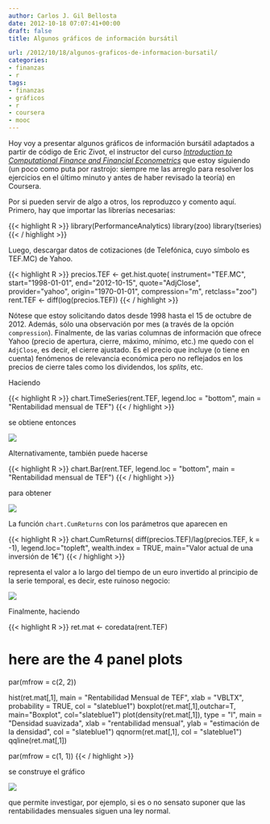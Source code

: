 ```yaml
---
author: Carlos J. Gil Bellosta
date: 2012-10-18 07:07:41+00:00
draft: false
title: Algunos gráficos de información bursátil

url: /2012/10/18/algunos-graficos-de-informacion-bursatil/
categories:
- finanzas
- r
tags:
- finanzas
- gráficos
- r
- coursera
- mooc
---
```


Hoy voy a presentar algunos gráficos de información bursátil adaptados a partir de código de Eric Zivot, el instructor del curso [_Introduction to Computational Finance and Financial Econometrics_](http://class.coursera.org/compfinance-2012-001) que estoy siguiendo (un poco como puta por rastrojo: siempre me las arreglo para resolver los ejercicios en el último minuto y antes de haber revisado la teoría) en Coursera.

Por si pueden servir de algo a otros, los reproduzco y comento aquí. Primero, hay que importar las librerías necesarias:

{{< highlight R >}}
library(PerformanceAnalytics)
library(zoo)
library(tseries)
{{< / highlight >}}

Luego, descargar datos de cotizaciones (de Telefónica, cuyo símbolo es TEF.MC) de Yahoo.

{{< highlight R >}}
precios.TEF <- get.hist.quote(
    instrument="TEF.MC", start="1998-01-01",
    end="2012-10-15", quote="AdjClose",
    provider="yahoo", origin="1970-01-01",
    compression="m", retclass="zoo")
rent.TEF <- diff(log(precios.TEF))
{{< / highlight >}}

Nótese que estoy solicitando datos desde 1998 hasta el 15 de octubre de 2012. Además, sólo una observación por mes (a través de la opción `compression`). Finalmente, de las varias columnas de información que ofrece Yahoo (precio de apertura, cierre, máximo, mínimo, etc.) me quedo con el `AdjClose`, es decir, el cierre ajustado. Es el precio que incluye (o tiene en cuenta) fenómenos de relevancia económica pero no reflejados en los precios de cierre tales como los dividendos, los _splits_, etc.

Haciendo

{{< highlight R >}}
chart.TimeSeries(rent.TEF, legend.loc = "bottom", main = "Rentabilidad mensual de TEF")
{{< / highlight >}}

se obtiene entonces

[![](/wp-uploads/2012/10/rentabilidad_TEF-300x245.png#center)
](/wp-uploads/2012/10/rentabilidad_TEF.png#center)

Alternativamente, también puede hacerse

{{< highlight R >}}
chart.Bar(rent.TEF, legend.loc = "bottom", main = "Rentabilidad mensual de TEF")
{{< / highlight >}}

para obtener

[![](/wp-uploads/2012/10/rentabilidad_TEF_barras-300x245.png#center)
](/wp-uploads/2012/10/rentabilidad_TEF_barras.png#center)

La función `chart.CumReturns` con los parámetros que aparecen en

{{< highlight R >}}
chart.CumReturns(
    diff(precios.TEF)/lag(precios.TEF, k = -1),
    legend.loc="topleft", wealth.index = TRUE,
    main="Valor actual de una inversión de 1€")
{{< / highlight >}}

representa el valor a lo largo del tiempo de un euro invertido al principio de la serie temporal, es decir, este ruinoso negocio:

[![](/wp-uploads/2012/10/rentabilidad_1_euro_TEF-300x245.png#center)
](/wp-uploads/2012/10/rentabilidad_1_euro_TEF.png#center)

Finalmente, haciendo

{{< highlight R >}}
ret.mat <- coredata(rent.TEF)

# here are the 4 panel plots
par(mfrow = c(2, 2))

hist(ret.mat[,1],
    main = "Rentabilidad Mensual de TEF",
    xlab = "VBLTX", probability = TRUE, col = "slateblue1")
boxplot(ret.mat[,1],outchar=T,
    main="Boxplot", col="slateblue1")
plot(density(ret.mat[,1]),
    type = "l", main = "Densidad suavizada",
    xlab = "rentabilidad mensual",
    ylab = "estimación de la densidad",
    col = "slateblue1")
qqnorm(ret.mat[,1], col = "slateblue1")
qqline(ret.mat[,1])

par(mfrow = c(1, 1))
{{< / highlight >}}

se construye el gráfico

[![](/wp-uploads/2012/10/analisis_normalidad-300x300.png#center)
](/wp-uploads/2012/10/analisis_normalidad.png#center)

que permite investigar, por ejemplo, si es o no sensato suponer que las rentabilidades mensuales siguen una ley normal.

